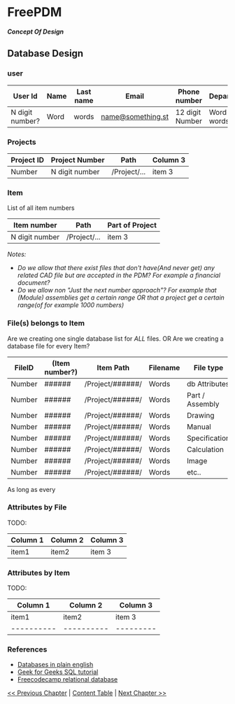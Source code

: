 # FreePDM
***Concept Of Design***


## Database Design

<!--
| Column 1 | Column 2 | Column 3|
|----------|----------|---------|
| item1    | item2    | item 3  |
-->

### user


| User Id         | Name | Last name | Email             | Phone number    | Department    |
|-----------------|------|-----------|-------------------|-----------------|---------------|
| N digit number? | Word | words     | name@something.st | 12 digit Number | Word or words |



### Projects


| Project ID | Project Number | Path         | Column 3|
|------------|----------------|--------------|---------|
| Number     |N digit number  | /Project/... | item 3  |



### Item 

List of all item numbers

| Item number    | Path         | Part of Project |
|----------------|--------------|-----------------|
| N digit number | /Project/... | item 3          |

_Notes:_

- _Do we allow that there exist files that don't have(And never get) any related CAD file but are accepted in the PDM? For example a financial document?_
- _Do we allow non "Just the next number approach"? For example that (Module) assemblies get a certain range OR that a project get a certain range(of for example 1000 numbers)_

### File(s) belongs to Item

Are we creating one single database list for _ALL_ files.
OR Are we creating a database file for every Item?

| FileID | (Item number?) | Item Path        | Filename| File type      |
|--------|----------------|------------------|---------|----------------|
| Number | ######         | /Project/######/ | Words   | db Attributes  |
| Number | ######         | /Project/######/ | Words   | Part / Assembly|
| Number | ######         | /Project/######/ | Words   | Drawing        |
| Number | ######         | /Project/######/ | Words   | Manual         |
| Number | ######         | /Project/######/ | Words   | Specification  |
| Number | ######         | /Project/######/ | Words   | Calculation    |
| Number | ######         | /Project/######/ | Words   | Image          |
| Number | ######         | /Project/######/ | Words   | etc..          |

As long as every 

### Attributes by File

TODO:

| Column 1 | Column 2 | Column 3|
|----------|----------|---------|
| item1    | item2    | item 3  |


### Attributes by Item

TODO:

| Column 1 | Column 2 | Column 3|
|----------|----------|---------|
| item1    | item2    | item 3  |
|----------|----------|---------|

### References

- [Databases in plain english](https://www.freecodecamp.org/news/sql-and-databases-explained-in-plain-english/)
- [Geek for Geeks SQL tutorial](https://www.geeksforgeeks.org/sql-tutorial/)
- [Freecodecamp relational database](https://www.freecodecamp.org/learn/relational-database/)

[<< Previous Chapter]() | [Content Table](README.md) | [Next Chapter >>]()
